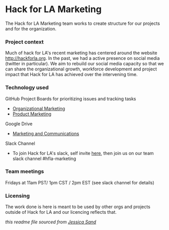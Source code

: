 # Hack for LA Marketing

The Hack for LA Marketing team works to create structure for our projects and for the organization.

### Project context

Much of hack for LA's recent marketing has centered around the website http://hackforla.org.  In the past, we had a active presence on social media (twitter in particular).  We aim to rebuild our social media capacity so that we can share the organizational growth, workforce development and project impact that Hack for LA has achieved over the intervening time.

### Technology used

GitHub Project Boards for prioritizing issues and tracking tasks
- [Organizational Marketing](https://github.com/hackforla/marketing/projects/2)
- [Product Marketing](https://github.com/hackforla/marketing/projects/1)

Google Drive

- [Marketing and Communications](https://drive.google.com/drive/u/1/folders/1EvzFDzeqZ0bWaO1doGitKa8k4Jm_78oJ)

Slack Channel

- To join Hack for LA's slack, self invite [here](https://hackforla.org/slack), then join us on our team slack channel #hfla-marketing

### Team meetings

Fridays at 11am PST/ 1pm CST / 2pm EST (see slack channel for details)





### Licensing

The work done is here is meant to be used by other orgs and projects outside of Hack for LA and our licencing reflects that.

*this readme file sourced from [Jessica Sand](http://jessicasand.com/other-stuff/just-enough-docs/)*

